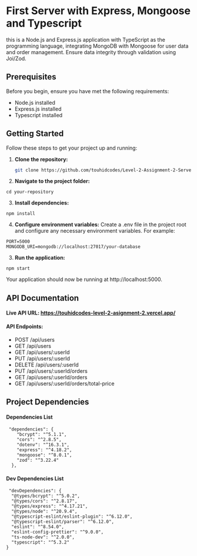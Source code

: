 # First Server with Express, Mongoose and Typescript

this is a Node.js and Express.js application with TypeScript as the programming language, integrating MongoDB with Mongoose for user data and order management. Ensure data integrity through validation using Joi/Zod.

## Prerequisites

Before you begin, ensure you have met the following requirements:

- Node.js installed
- Express.js installed
- Typescript installed

## Getting Started

Follow these steps to get your project up and running:

1. **Clone the repository:**

   ```bash
   git clone https://github.com/touhidcodes/Level-2-Assignment-2-Server-with-Mongoose-and-Typescript
   ```

2. **Navigate to the project folder:**

```
cd your-repository
```

3. **Install dependencies:**

```
npm install
```

4. **Configure environment variables:**
   Create a .env file in the project root and configure any necessary environment variables. For example:

```
PORT=5000
MONGODB_URI=mongodb://localhost:27017/your-database
```

3. **Run the application:**

```
npm start
```

Your application should now be running at http://localhost:5000.

## API Documentation

#### Live API URL: https://touhidcodes-level-2-asignment-2.vercel.app/

#### API Endpoints:

- POST /api/users
- GET /api/users
- GET /api/users/:userId
- PUT /api/users/:userId
- DELETE /api/users/:userId
- PUT /api/users/:userId/orders
- GET /api/users/:userId/orders
- GET /api/users/:userId/orders/total-price

## Project Dependencies

#### Dependencies List

```
 "dependencies": {
    "bcrypt": "^5.1.1",
    "cors": "^2.8.5",
    "dotenv": "^16.3.1",
    "express": "^4.18.2",
    "mongoose": "^8.0.1",
    "zod": "^3.22.4"
  },
```

#### Dev Dependencies List

```
 "devDependencies": {
  "@types/bcrypt": "^5.0.2",
  "@types/cors": "^2.8.17",
  "@types/express": "^4.17.21",
  "@types/node": "^20.9.4",
  "@typescript-eslint/eslint-plugin": "^6.12.0",
  "@typescript-eslint/parser": "^6.12.0",
  "eslint": "^8.54.0",
  "eslint-config-prettier": "^9.0.0",
  "ts-node-dev": "^2.0.0",
  "typescript": "^5.3.2"
}
```
